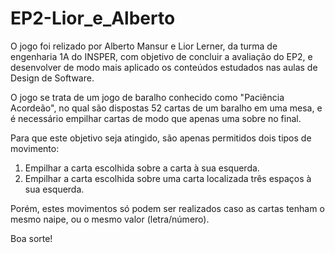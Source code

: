 # EP2-Lior_e_Alberto

O jogo foi relizado por Alberto Mansur e Lior Lerner, da turma de engenharia 1A do INSPER, com objetivo de concluir a avaliação do EP2, e desenvolver de modo mais aplicado os conteúdos estudados nas aulas de Design de Software.

O jogo se trata de um jogo de baralho conhecido como "Paciência Acordeão", no qual são dispostas 52 cartas de um baralho em uma mesa, e é necessário empilhar cartas de modo que apenas uma sobre no final.

Para que este objetivo seja atingido, são apenas permitidos dois tipos de movimento:

1. Empilhar a carta escolhida sobre a carta à sua esquerda.
2. Empilhar a carta escolhida sobre uma carta localizada três espaços à sua esquerda.

Porém, estes movimentos só podem ser realizados caso as cartas tenham o mesmo naipe, ou o mesmo valor (letra/número).

Boa sorte!


